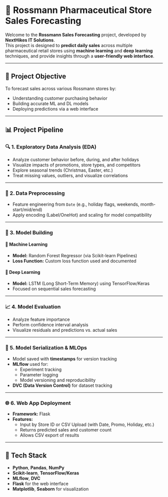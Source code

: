 # 🏪 Rossmann Pharmaceutical Store Sales Forecasting

Welcome to the **Rossmann Sales Forecasting** project, developed by **NextHikes IT Solutions**.  
This project is designed to **predict daily sales** across multiple pharmaceutical retail stores using **machine learning** and **deep learning** techniques, and provide insights through a **user-friendly web interface**.

---

## 📌 Project Objective

To forecast sales across various Rossmann stores by:
- Understanding customer purchasing behavior
- Building accurate ML and DL models
- Deploying predictions via a web interface

---

## 📊 Project Pipeline

### 🔍 1. Exploratory Data Analysis (EDA)
- Analyze customer behavior before, during, and after holidays
- Visualize impacts of promotions, store types, and competitors
- Explore seasonal trends (Christmas, Easter, etc.)
- Treat missing values, outliers, and visualize correlations

---

### 🔧 2. Data Preprocessing
- Feature engineering from `Date` (e.g., holiday flags, weekends, month-start/mid/end)
- Apply encoding (Label/OneHot) and scaling for model compatibility

---

### 🤖 3. Model Building

#### 🧮 Machine Learning
- **Model:** Random Forest Regressor (via Scikit-learn Pipelines)
- **Loss Function:** Custom loss function used and documented

#### 🔗 Deep Learning
- **Model:** LSTM (Long Short-Term Memory) using TensorFlow/Keras
- Focused on sequential sales forecasting

---

### 📈 4. Model Evaluation
- Analyze feature importance
- Perform confidence interval analysis
- Visualize residuals and predictions vs. actual sales

---

### 🧠 5. Model Serialization & MLOps

- Model saved with **timestamps** for version tracking
- **MLflow** used for:
  - Experiment tracking
  - Parameter logging
  - Model versioning and reproducibility
- **DVC (Data Version Control)** for dataset tracking

---

### 🌐 6. Web App Deployment

- **Framework:** Flask
- **Features:**
  - Input by Store ID or CSV Upload (with Date, Promo, Holiday, etc.)
  - Returns predicted sales and customer count
  - Allows CSV export of results

---

## 🚀 Tech Stack

- **Python**, **Pandas**, **NumPy**
- **Scikit-learn**, **TensorFlow/Keras**
- **MLflow**, **DVC**
- **Flask** for the web interface
- **Matplotlib**, **Seaborn** for visualization

